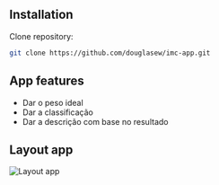 ## Installation

Clone repository:
```sh
git clone https://github.com/douglasew/imc-app.git
```
## App features

 * Dar o peso ideal
 * Dar a classificação
 * Dar a descrição com base no resultado

##
## Layout app
![Layout app](https://cdn.discordapp.com/attachments/331545069423165440/852398992780165160/Screenshot_2021-06-10-00-55-21-931_com.example.calculadoraimc.jpg)

